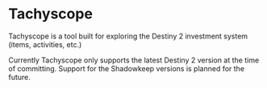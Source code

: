 # Tachyscope

Tachyscope is a tool built for exploring the Destiny 2 investment system (items, activities, etc.)

Currently Tachyscope only supports the latest Destiny 2 version at the time of committing. Support for the Shadowkeep versions is planned for the future.
